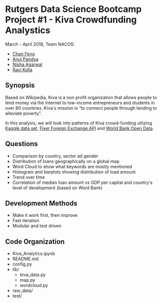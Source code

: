 # Rutgers Data Science Bootcamp Project #1 - Kiva Crowdfunding Analystics

March - April 2018, Team NACOS:

- [Chan Feng](https://github.com/feng443)
- [Anuj Pandya](https://github.com/anujpandya3105)
- [Nisha Agarwal](https://github.com/agarwan1)
- [Ravi Kolla](https://github.com/ravikanth-kolla)

## Synopsis
Based on Wikipedia, Kiva is a non profit organization that allows people to lend money via the Internet to low-income entrepreneurs and students in over 80 countries. Kiva's mission is “to connect people through lending to alleviate poverty".

In this analysis, we will look into patterns of Kiva crowd-funding utlizing [Kaggle data set](https://www.kaggle.com/kiva/data-science-for-good-kiva-crowdfunding), [Fixer Foreign Exchange API](https://fixer.io/) and [World Bank Open Data](https://data.worldbank.org/).

## Questions

- Comparison by country, sector ad gender
- Distribution of loans geographically on a global map
- Word Cloud to show what keywords are mostly mentioned
- Histogram and barplots showing distribution of load amount
- Trend over time
- Correlation of median loan amount vs GDP per capital and country's level of development (based on Word Bank)

## Development Methods

- Make it work first, then improve
- Fast iteration
- Modular and test driven

## Code Organization

* Kiva_Analytics.ipynb
* README.md
* config.py
* lib/
    * kiva_data.py
    * map.py
    * wordcloud.py
* raw_data/
* test/
